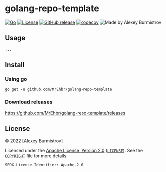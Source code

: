 # golang-repo-template

[![Go](https://github.com/MrEhbr/golang-repo-template/actions/workflows/go.yml/badge.svg)](https://github.com/MrEhbr/golang-repo-template/actions/workflows/go.yml)
[![License](https://img.shields.io/badge/license-Apache--2.0%20%2F%20MIT-%2397ca00.svg)](https://github.com/MrEhbr/golang-repo-template/blob/master/COPYRIGHT)
[![GitHub release](https://img.shields.io/github/release/MrEhbr/golang-repo-template.svg)](https://github.com/MrEhbr/golang-repo-template/releases)
[![codecov](https://codecov.io/gh/MrEhbr/golang-repo-template/branch/master/graph/badge.svg)](https://codecov.io/gh/MrEhbr/golang-repo-template)
![Made by Alexey Burmistrov](https://img.shields.io/badge/made%20by-Alexey%20Burmistrov-blue.svg?style=flat)

## Usage

```console
...
```

## Install

### Using go

```console
go get -u github.com/MrEhbr/golang-repo-template
```

### Download releases

<https://github.com/MrEhbr/golang-repo-template/releases>

## License

© 2022 [Alexey Burmistrov]

Licensed under the [Apache License, Version 2.0](https://www.apache.org/licenses/LICENSE-2.0) ([`LICENSE`](LICENSE)). See the [`COPYRIGHT`](COPYRIGHT) file for more details.

`SPDX-License-Identifier: Apache-2.0`
